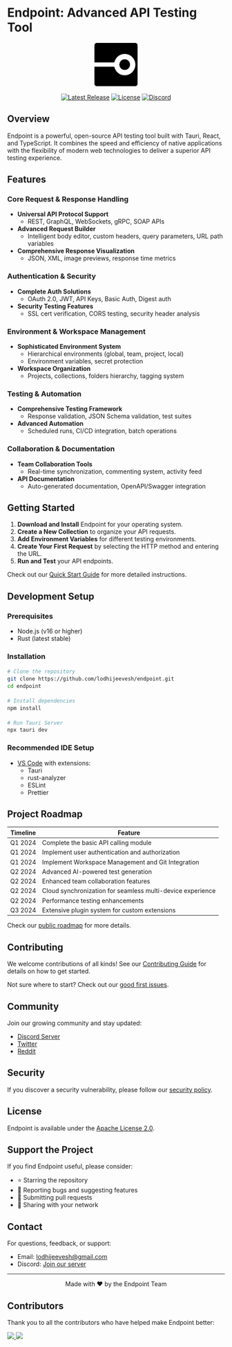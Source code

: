 # Endpoint: Advanced API Testing Tool

<p align="center">
  <img src="https://raw.githubusercontent.com/jeeveshlodhi/Endpoint/refs/heads/master/src/assets/Endpoint.png" alt="Endpoint Logo" width="100" height="100" />
</p>

<p align="center">
  <a href="https://github.com/yourusername/endpoint/releases"><img src="https://img.shields.io/github/v/release/yourusername/endpoint" alt="Latest Release"></a>
  <a href="https://github.com/yourusername/endpoint/blob/main/LICENSE"><img src="https://img.shields.io/github/license/yourusername/endpoint" alt="License"></a>
  <a href="https://discord.gg/pMhTMcE3kS"><img src="https://img.shields.io/discord/YOUR_SERVER_ID?color=7289DA&logo=discord&logoColor=white" alt="Discord"></a>
</p>

## Overview

Endpoint is a powerful, open-source API testing tool built with Tauri, React, and TypeScript. It combines the speed and efficiency of native applications with the flexibility of modern web technologies to deliver a superior API testing experience.

## Features

### Core Request & Response Handling
- **Universal API Protocol Support**
  - REST, GraphQL, WebSockets, gRPC, SOAP APIs
- **Advanced Request Builder**
  - Intelligent body editor, custom headers, query parameters, URL path variables
- **Comprehensive Response Visualization**
  - JSON, XML, image previews, response time metrics

### Authentication & Security
- **Complete Auth Solutions**
  - OAuth 2.0, JWT, API Keys, Basic Auth, Digest auth
- **Security Testing Features**
  - SSL cert verification, CORS testing, security header analysis

### Environment & Workspace Management
- **Sophisticated Environment System**
  - Hierarchical environments (global, team, project, local)
  - Environment variables, secret protection
- **Workspace Organization**
  - Projects, collections, folders hierarchy, tagging system

### Testing & Automation
- **Comprehensive Testing Framework**
  - Response validation, JSON Schema validation, test suites
- **Advanced Automation**
  - Scheduled runs, CI/CD integration, batch operations

### Collaboration & Documentation
- **Team Collaboration Tools**
  - Real-time synchronization, commenting system, activity feed
- **API Documentation**
  - Auto-generated documentation, OpenAPI/Swagger integration

## Getting Started

1. **Download and Install** Endpoint for your operating system.
2. **Create a New Collection** to organize your API requests.
3. **Add Environment Variables** for different testing environments.
4. **Create Your First Request** by selecting the HTTP method and entering the URL.
5. **Run and Test** your API endpoints.

Check out our [Quick Start Guide](https://docs.endpointapp.io/quickstart) for more detailed instructions.

## Development Setup

### Prerequisites
- Node.js (v16 or higher)
- Rust (latest stable)

### Installation
```bash
# Clone the repository
git clone https://github.com/lodhijeevesh/endpoint.git
cd endpoint

# Install dependencies
npm install

# Run Tauri Server
npx tauri dev
```

### Recommended IDE Setup
- [VS Code](https://code.visualstudio.com/) with extensions:
  - Tauri
  - rust-analyzer
  - ESLint
  - Prettier

## Project Roadmap

| Timeline | Feature |
|----------|---------|
| Q1 2024 | Complete the basic API calling module |
| Q1 2024 | Implement user authentication and authorization |
| Q1 2024 | Implement Workspace Management and Git Integration |
| Q2 2024 | Advanced AI-powered test generation |
| Q2 2024 | Enhanced team collaboration features |
| Q2 2024 | Cloud synchronization for seamless multi-device experience |
| Q2 2024 | Performance testing enhancements |
| Q3 2024 | Extensive plugin system for custom extensions |

Check our [public roadmap](https://github.com/yourusername/endpoint/projects) for more details.

## Contributing

We welcome contributions of all kinds! See our [Contributing Guide](CONTRIBUTING.md) for details on how to get started.

Not sure where to start? Check out our [good first issues](https://github.com/yourusername/endpoint/labels/good%20first%20issue).

## Community

Join our growing community and stay updated:

- [Discord Server](https://discord.gg/pMhTMcE3kS)
- [Twitter](https://twitter.com/endpoint_app)
- [Reddit](https://reddit.com/r/endpointapp)

## Security

If you discover a security vulnerability, please follow our [security policy](SECURITY.md).

## License

Endpoint is available under the [Apache License 2.0](LICENSE).

## Support the Project

If you find Endpoint useful, please consider:

- ⭐ Starring the repository
- 🐛 Reporting bugs and suggesting features
- 🔀 Submitting pull requests
- 📣 Sharing with your network

## Contact

For questions, feedback, or support:
- Email: [lodhijeevesh@gmail.com](mailto:lodhijeevesh@gmail.com)
- Discord: [Join our server](https://discord.gg/pMhTMcE3kS)

---

<p align="center">
  Made with ❤️ by the Endpoint Team
</p>

## Contributors

Thank you to all the contributors who have helped make Endpoint better:

<a href="https://github.com/yourusername/endpoint/graphs/contributors">
  <img src="https://contrib.rocks/image?repo=jeeveshlodhi/endpoint" />
  <img src="https://contrib.rocks/image?repo=Kushagras634/endpoint" />
</a>